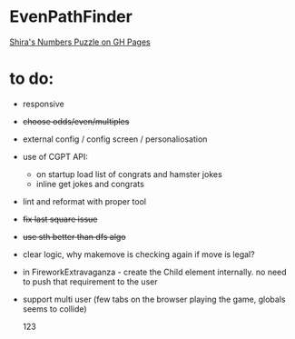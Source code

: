 # EvenPathFinder

[Shira's Numbers Puzzle on GH Pages](https://oferguez.github.io/EvenPathFinder/)

# to do:

* responsive
* ~~choose odds/even/multiples~~
* external config / config screen / personaliosation 
* use of CGPT API:
  - on startup load list of congrats and hamster jokes
  - inline get jokes and congrats
* lint and reformat with proper tool
* ~~fix last square issue~~
* ~~use sth better than dfs algo~~
* clear logic, why makemove is checking again if move is legal?
* in FireworkExtravaganza - create the Child element internally. no need to push that requirement to the user 
* support multi user (few tabs on the browser playing the game, globals seems to collide)

  123
